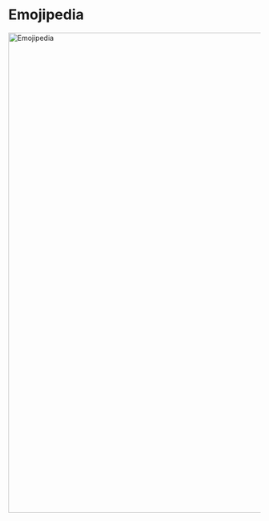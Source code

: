 # Emojipedia

<img width="960" alt="Emojipedia" src="https://user-images.githubusercontent.com/97447480/194698325-8158cf72-8b89-4ed9-9b9a-3749f6b88a2f.png">
